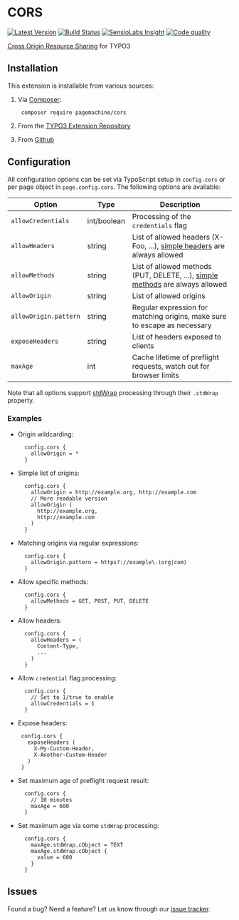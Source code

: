 # CORS

[![Latest Version](https://img.shields.io/packagist/v/pagemachine/cors.svg?style=flat-square)](https://packagist.org/packages/pagemachine/cors)
[![Build Status](https://img.shields.io/travis/pagemachine/cors/master.svg?style=flat-square)](https://travis-ci.org/pagemachine/cors)
[![SensioLabs Insight](https://img.shields.io/sensiolabs/i/90bcae4a-6a46-4f1c-9746-2458f4ea978d.svg?style=flat-square)](https://insight.sensiolabs.com/projects/90bcae4a-6a46-4f1c-9746-2458f4ea978d)
[![Code quality](https://img.shields.io/scrutinizer/g/pagemachine/cors.svg?style=flat-square)](https://scrutinizer-ci.com/g/pagemachine/cors/?branch=master)

[Cross Origin Resource Sharing](https://developer.mozilla.org/en-US/docs/Web/HTTP/Access_control_CORS) for TYPO3

## Installation

This extension is installable from various sources:

1. Via [Composer](https://packagist.org/packages/pagemachine/cors):
        
        composer require pagemachine/cors
       
2. From the [TYPO3 Extension Repository](https://extensions.typo3.org/extension/cors/) 
3. From [Github](https://github.com/pagemachine/cors/releases)

## Configuration

All configuration options can be set via TypoScript setup in `config.cors` or per page object in `page.config.cors`. The following options are available:

| Option | Type | Description |
| --- | --- | --- |
| `allowCredentials` | int/boolean | Processing of the `credentials` flag |
| `allowHeaders` | string |  List of allowed headers (X-Foo, ...), [simple headers](http://www.w3.org/TR/2014/REC-cors-20140116/#simple-header) are always allowed |
| `allowMethods` | string |  List of allowed methods (PUT, DELETE, ...), [simple methods](http://www.w3.org/TR/2014/REC-cors-20140116/#simple-method) are always allowed |
| `allowOrigin` | string |  List of allowed origins |
| `allowOrigin.pattern` | string |  Regular expression for matching origins, make sure to escape as necessary |
| `exposeHeaders` | string |  List of headers exposed to clients |
| `maxAge` | int |  Cache lifetime of preflight requests, watch out for browser limits |

Note that all options support [stdWrap](http://docs.typo3.org/typo3cms/TyposcriptReference/Functions/Stdwrap/Index.html) processing through their `.stdWrap` property.

### Examples

* Origin wildcarding:

        config.cors {
          allowOrigin = *
        }

* Simple list of origins:

        config.cors {
          allowOrigin = http://example.org, http://example.com
          // More readable version
          allowOrigin (
            http://example.org,
            http://example.com
          )
        }

* Matching origins via regular expressions:

        config.cors {
          allowOrigin.pattern = https?://example\.(org|com)
        }

* Allow specific methods:

        config.cors {
          allowMethods = GET, POST, PUT, DELETE
        }

* Allow headers:

        config.cors {
          allowHeaders = (
            Content-Type,
            ...
          )
        }

* Allow `credential` flag processing:

        config.cors {
          // Set to 1/true to enable
          allowCredentials = 1
        }

*  Expose headers:

        config.cors {
          exposeHeaders (
            X-My-Custom-Header,
            X-Another-Custom-Header
          )
        }

* Set maximum age of preflight request result:

        config.cors {
          // 10 minutes
          maxAge = 600
        }

* Set maximum age via some `stdWrap` processing:

        config.cors {
          maxAge.stdWrap.cObject = TEXT
          maxAge.stdWrap.cObject {
            value = 600
          }
        }

## Issues

Found a bug? Need a feature? Let us know through our [issue tracker](https://github.com/pagemachine/cors/issues).
